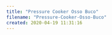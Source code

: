 ```yaml
---
title: "Pressure Cooker Osso Buco"
filename: "Pressure-Cooker-Osso-Buco"
created: 2020-04-19 11:31:16
---
```

